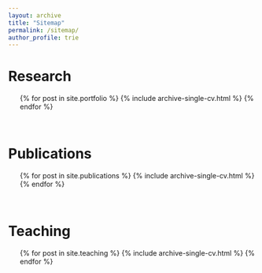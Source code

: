 ```yaml
---
layout: archive
title: "Sitemap"
permalink: /sitemap/
author_profile: trie
---
```

Research
======
  <ul>{% for post in site.portfolio %}
    {% include archive-single-cv.html %}
  {% endfor %}</ul>

&nbsp;

Publications
======
  <ul>{% for post in site.publications %}
    {% include archive-single-cv.html %}
  {% endfor %}</ul>
  
&nbsp;

Teaching
======
  <ul>{% for post in site.teaching %}
    {% include archive-single-cv.html %}
  {% endfor %}</ul>